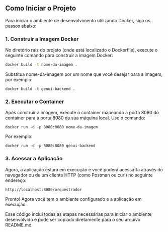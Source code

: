 ## Como Iniciar o Projeto

Para iniciar o ambiente de desenvolvimento utilizando Docker, siga os passos abaixo:

### 1. Construir a Imagem Docker

No diretório raiz do projeto (onde está localizado o Dockerfile), execute o seguinte comando para construir a imagem Docker:

```bash
docker build -t nome-da-imagem .
```

Substitua nome-da-imagem por um nome que você desejar para a imagem, por exemplo:
```
docker build -t genui-backend .
```
### 2. Executar o Container
Após construir a imagem, execute o container mapeando a porta 8080 do container para a porta 8080 da sua máquina local. Use o comando:

```
docker run -d -p 8080:8080 nome-da-imagem
```

Por exemplo:

```
docker run -d -p 8080:8080 genui-backend
```

### 3. Acessar a Aplicação
Agora, a aplicação estará em execução e você poderá acessá-la através do navegador ou de um cliente HTTP (como Postman ou curl) no seguinte endereço:
```
http://localhost:8080/orquestrador
```

Pronto! Agora você tem o ambiente configurado e a aplicação em execução.

Esse código inclui todas as etapas necessárias para iniciar o ambiente desenvolvido e pode ser copiado diretamente para o seu arquivo README.md.